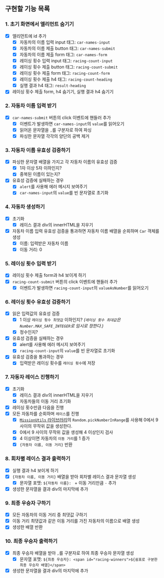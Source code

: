 ## 구현할 기능 목록

### 1. 초기 화면에서 엘리먼트 숨기기

- [x] 엘리먼트에 id 추가
  - [x] 자동차의 이름 입력 input 태그: `car-names-input`
  - [x] 자동차의 이름 제출 button 태그: `car-names-submit`
  - [x] 자동차의 이름 제출 form 태그: `car-names-form`
  - [x] 레이싱 횟수 입력 input 태그: `racing-count-input`
  - [x] 레이싱 횟수 제출 button 태그: `racing-count-submit`
  - [x] 레이싱 횟수 제출 form 태그: `racing-count-form`
  - [x] 레이싱 횟수 제출 h4 태그: `racing-count-heading`
  - [x] 실행 결과 h4 태그: `result-heading`
- [x] 레이싱 횟수 제출 form, h4 숨기기, 실행 결과 h4 숨기기

### 2. 자동차 이름 입력 받기

- [x] `car-names-submit` 버튼의 click 이벤트에 핸들러 추가
  - [x] 이벤트가 발생하면 `car-names-input`의 `value`를 읽어오기
  - [x] 읽어온 문자열을 `,`를 구분자로 하여 파싱
  - [x] 파싱한 문자열 각각의 양단의 공백 제거

### 3. 자동차 이름 유효성 검증하기

- [x] 파싱한 문자열 배열을 가지고 각 자동차 이름의 유효성 검증
  - [x] 1자 이상 5자 이하인지?
  - [x] 중복된 이름이 있는지?
- [x] 유효성 검증에 실패하는 경우
  - [x] `alert`를 사용해 에러 메시지 보여주기
  - [x] `car-names-input`의 `value`를 빈 문자열로 초기화

### 4. 자동차 생성하기

- [x] 초기화
  - [x] 레이스 결과 div의 innerHTML을 지우기
- [x] 자동차 이름 입력 유효성 검증을 통과하면 자동차 이름 배열을 순회하며 `Car` 객체를 생성
  - [x] 이름: 입력받은 자동차 이름
  - [x] 이동 거리: 0

### 5. 레이싱 횟수 입력 받기

- [x] 레이싱 횟수 제출 form과 h4 보이게 하기
- [x] `racing-count-submit` 버튼의 click 이벤트에 핸들러 추가
  - [x] 이벤트가 발생하면 `racing-count-input`의 `valueAsNumber`를 읽어오기

### 6. 레이싱 횟수 유효성 검증하기

- [x] 읽은 입력값의 유효성 검증
  - [x] 1 이상 `레이싱 횟수 최댓값` 이하인지? _(`레이싱 횟수 최대값`은 `Number.MAX_SAFE_INTEGER`로 임시로 정한다.)_
  - [x] 정수인지?
- [x] 유효성 검증을 실패하는 경우
  - [x] alert를 사용해 에러 메시지 보여주기
  - [x] `racing-count-input`의 `value`를 빈 문자열로 초기화
- [x] 유효성 검증을 통과하는 경우
  - [x] 입력받은 레이싱 횟수를 `레이싱 횟수`에 저장

### 7. 자동자 레이스 진행하기

- [x] 초기화
  - [x] 레이스 결과 div의 innerHTML을 지우기
  - [x] 자동차들의 이동 거리 초기화
- [x] 레이싱 횟수만큼 다음을 진행
- [x] 모든 자동차를 순회하며 `레이스`를 진행
  - [x] [`MissionUtils` 라이브러리](https://github.com/woowacourse-projects/javascript-mission-utils#mission-utils)의 `Random.pickNumberInRange`를 사용해 0에서 9 사이의 무작위 값을 생성한다.
  - [x] 0에서 9 사이의 무작위 값을 생성해 4 이상인지 검사
  - [x] 4 이상이면 자동차의 `이동 거리`를 1 증가
  - [x] `{자동차 이름, 이동 거리}` 반환

### 8. 회차별 레이스 결과 출력하기

- [x] 실행 결과 h4 보이게 하기
- [x] `{자동차 이름, 이동 거리}` 배열을 받아 회차별 레이스 결과 문자열 생성
  - [x] 문자열 포맷: `${자동차 이름}: ` + 이동 거리만큼 `-` 추가
- [x] 생성한 문자열을 결과 div의 마지막에 추가

### 9. 최종 우승자 구하기

- [x] 모든 자동차의 이동 거리 중 최댓값 구하기
- [x] 이동 거리 최댓값과 같은 이동 거리를 가진 자동차의 이름으로 배열 생성
- [x] 생성한 배열 반환

### 10. 최종 우승자 출력하기

- [x] 최종 우승자 배열을 받아 `,`를 구분자로 하여 최종 우승자 문자열 생성
  - [x] 문자열 포맷: `${최종 우승자}: <span id="racing-winners">${쉼표로 구분한 최종 우승자 배열}</span>`
- [x] 생성한 문자열을 결과 div의 마지막에 추가
